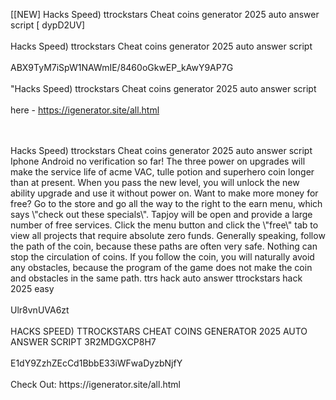[[NEW] Hacks Speed) ttrockstars Cheat coins generator 2025 auto answer script [ dypD2UV]
<br>
<br>Hacks Speed) ttrockstars Cheat coins generator 2025 auto answer script
<br>
<br>ABX9TyM7iSpW1NAWmIE/8460oGkwEP_kAwY9AP7G
<br>
<br>"Hacks Speed) ttrockstars Cheat coins generator 2025 auto answer script
<br>
<br>here - https://igenerator.site/all.html

<br>
<br>Hacks Speed) ttrockstars Cheat coins generator 2025 auto answer script Iphone Android no verification so far! The three power on upgrades will make the service life of acme VAC, tulle potion and superhero coin longer than at present. When you pass the new level, you will unlock the new ability upgrade and use it without power on. Want to make more money for free? Go to the store and go all the way to the right to the earn menu, which says \"check out these specials\". Tapjoy will be open and provide a large number of free services. Click the menu button and click the \"free\" tab to view all projects that require absolute zero funds. Generally speaking, follow the path of the coin, because these paths are often very safe. Nothing can stop the circulation of coins. If you follow the coin, you will naturally avoid any obstacles, because the program of the game does not make the coin and obstacles in the same path. ttrs hack auto answer ttrockstars hack 2025 easy
<br>
<br>Ulr8vnUVA6zt
<br>
<br>HACKS SPEED) TTROCKSTARS CHEAT COINS GENERATOR 2025 AUTO ANSWER SCRIPT 3R2MDGXCP8H7
<br>
<br>E1dY9ZzhZEcCd1BbbE33iWFwaDyzbNjfY
<br>
<br>Check Out: https://igenerator.site/all.html
<br>

